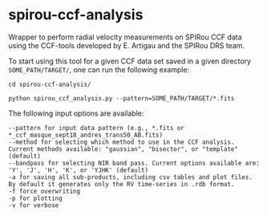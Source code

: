 # spirou-ccf-analysis

Wrapper to perform radial velocity measurements on SPIRou CCF data using the CCF-tools developed by E. Artigau and the SPIRou DRS team. 

To start using this tool for a given CCF data set saved in a given directory `SOME_PATH/TARGET/`, one can run the following example:

```
cd spirou-ccf-analysis/

python spirou_ccf_analysis.py --pattern=SOME_PATH/TARGET/*.fits
```
The following input options are available:

```
--pattern for input data pattern (e.g., *.fits or *_ccf_masque_sept18_andres_trans50_AB.fits)
--method for selecting which method to use in the CCF analysis. Current methods available: "gaussian", "bisector", or "template" (default)
--bandpass for selecting NIR band pass. Current options available are: 'Y', 'J', 'H', 'K', or 'YJHK' (default)
-a for saving all sub-products, including csv tables and plot files. By default it generates only the RV time-series in .rdb format.
-f force overwriting
-p for plotting
-v for verbose
```
